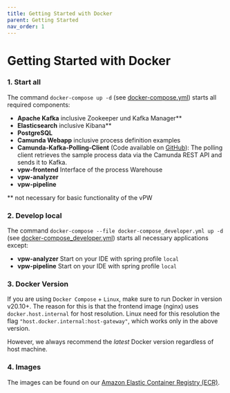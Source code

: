 ```yaml
---
title: Getting Started with Docker
parent: Getting Started
nav_order: 1
---
```

# Getting Started with Docker

### 1. Start all

The command `docker-compose up -d` (see [docker-compose.yml](../../docker-compose.yml)) starts all required components: 
* **Apache Kafka** inclusive Zookeeper und Kafka Manager**
* **Elasticsearch** inclusive Kibana**
* **PostgreSQL**
* **Camunda Webapp** inclusive process definition examples
* **Camunda-Kafka-Polling-Client** (Code available on [GitHub](https://github.com/viadee/camunda-kafka-polling-client)):
  The polling client retrieves the sample process data via the Camunda REST API and sends it to Kafka.
* **vpw-frontend** 
  Interface of the process Warehouse
* **vpw-analyzer**
* **vpw-pipeline**

** not necessary for basic functionality of the vPW

### 2. Develop local
The command `docker-compose --file docker-compose_developer.yml up -d` (see [docker-compose_developer.yml](../../docker-compose_developer.yml)) starts all necessary applications except:
* **vpw-analyzer** Start on your IDE with spring profile `local`
* **vpw-pipeline** Start on your IDE with spring profile `local`

### 3. Docker Version
If you are using `Docker Compose` + `Linux`, make sure to run Docker in version v20.10+.
The reason for this is that the frontend image (nginx) uses `docker.host.internal` for host resolution.
Linux need for this resolution the flag `"host.docker.internal:host-gateway"`, which works only in the above version.

However, we always recommend the _latest_ Docker version regardless of host machine.

### 4. Images 
The images can be found on our [Amazon Elastic Container Registry (ECR)](https://gallery.ecr.aws/viadee/).
